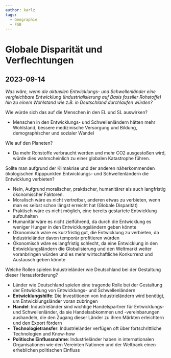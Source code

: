 ```yaml
---
author: karlz
tags:
  - Geographie
  - FGB
---
```


# Globale Disparität und Verflechtungen

## 2023-09-14

*Was wäre, wenn die aktuellen Entwicklungs- und Schwellenländer eine vergleichbare Entwicklung (Industrialisierung auf Basis fossiler Rohstoffe) hin zu einem Wohlstand wie z.B. in Deutschland durchlaufen würden?*

Wie würde sich das auf die Menschen in den EL und SL auswirken? 
- Menschen in den Entwicklungs- und Schwellenländern hätten mehr Wohlstand, bessere medizinische Versorgung und Bildung, demographischer und sozialer Wandel

Wie auf den Planeten?
- Da mehr Rohstoffe verbraucht werden und mehr CO2 ausgestoßen wird, würde dies wahrscheinlich zu einer globalen Katastrophe führen.

Sollte man aufgrund der Klimakrise und der anderen näherkommenden ökologischen Kipppunkten Entwicklungs- und Schwellenländern die Entwicklung verbieten?
- Nein, Aufgrund moralischer, praktischer, humanitärer als auch langfristig ökonomischer Faktoren.
- Moralisch wäre es nicht vertretbar, anderen etwas zu verbieten, wenn man es selbst schon längst erreicht hat (Globale Disparität)
- Praktisch wäre es nicht möglich, eine bereits gestartete Entwicklung aufzuhalten
- Humanitär wäre es nicht zielführend, da durch die Entwicklung es weniger Hunger in den Entwicklungsländern geben könnte
- Ökonomisch wäre es kurzfristig gut, die Entwicklung zu verbieten, da Industrieländer davon temporär profitieren würden
- Ökonomisch wäre es langfristig schlecht, da eine Entwicklung in den Entwicklungsländern die Globalisierung und den Weltmarkt weiter voranbringen würden und es mehr wirtschaftliche Konkurrenz und Austausch geben könnte

Welche Rollen spielen Industrieländer wie Deutschland bei der Gestaltung dieser Herausforderung?
- Länder wie Deutschland spielen eine tragende Rolle bei der Gestaltung der Entwicklung von Entwicklungs- und Schwellenländern
- **Entwicklungshilfe**: Die Investitionen von Industrieländern wird benötigt, um Entwicklungsländer voran zubringen
- **Handel**: Industrieländer sind wichtige Handelspartner für Entwicklungs- und Schwellenländer, da sie Handelsabkommen und -vereinbarungen aushandeln, die den Zugang dieser Länder zu ihren Märkten erleichtern und den Export fördern
- **Technologietransfer**: Industrieländer verfügen oft über fortschrittliche Technologien und Know-how
- **Politische Einflussnahme**: Industrieländer haben in internationalen Organisationen wie den Vereinten Nationen und der Weltbank einen erheblichen politischen Einfluss
